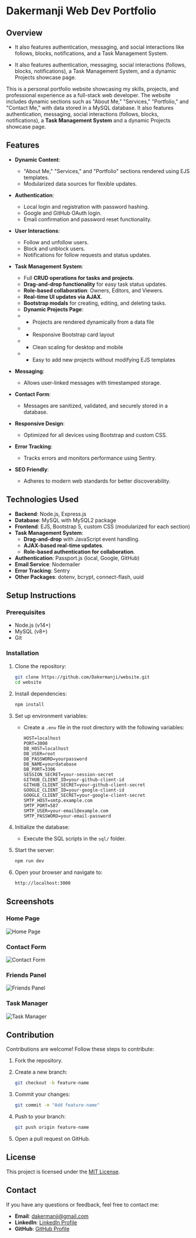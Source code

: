 # Dakermanji Web Dev Portfolio

## Overview

- It also features authentication, messaging, and social interactions like follows, blocks, notifications, and a Task Management System.

- It also features authentication, messaging, social interactions (follows, blocks, notifications), a Task Management System, and a dynamic Projects showcase page.

This is a personal portfolio website showcasing my skills, projects, and professional experience as a full-stack web developer. The website includes dynamic sections such as "About Me," "Services," "Portfolio," and "Contact Me," with data stored in a MySQL database. It also features authentication, messaging, social interactions (follows, blocks, notifications), a **Task Management System** and a dynamic Projects showcase page.

## Features

- **Dynamic Content**:
  - "About Me," "Services," and "Portfolio" sections rendered using EJS templates.
  - Modularized data sources for flexible updates.
- **Authentication**:
  - Local login and registration with password hashing.
  - Google and GitHub OAuth login.
  - Email confirmation and password reset functionality.
- **User Interactions**:
  - Follow and unfollow users.
  - Block and unblock users.
  - Notifications for follow requests and status updates.
- **Task Management System**:
  - Full **CRUD operations for tasks and projects**.
  - **Drag-and-drop functionality** for easy task status updates.
  - **Role-based collaboration**: Owners, Editors, and Viewers.
  - **Real-time UI updates via AJAX**.
  - **Bootstrap modals** for creating, editing, and deleting tasks.
  - **Dynamic Projects Page**:
  - - Projects are rendered dynamically from a data file
  - - Responsive Bootstrap card layout
  - - Clean scaling for desktop and mobile
  - - Easy to add new projects without modifying EJS templates

- **Messaging**:
  - Allows user-linked messages with timestamped storage.
- **Contact Form**:
  - Messages are sanitized, validated, and securely stored in a database.
- **Responsive Design**:
  - Optimized for all devices using Bootstrap and custom CSS.
- **Error Tracking**:
  - Tracks errors and monitors performance using Sentry.
- **SEO Friendly**:
  - Adheres to modern web standards for better discoverability.

## Technologies Used

- **Backend**: Node.js, Express.js
- **Database**: MySQL with MySQL2 package
- **Frontend**: EJS, Bootstrap 5, custom CSS (modularized for each section)
- **Task Management System**:
  - **Drag-and-drop** with JavaScript event handling.
  - **AJAX-based real-time updates**.
  - **Role-based authentication for collaboration**.
- **Authentication**: Passport.js (local, Google, GitHub)
- **Email Service**: Nodemailer
- **Error Tracking**: Sentry
- **Other Packages**: dotenv, bcrypt, connect-flash, uuid

## Setup Instructions

### Prerequisites

- Node.js (v14+)
- MySQL (v8+)
- Git

### Installation

1. Clone the repository:

   ```bash
   git clone https://github.com/Dakermanji/website.git
   cd website
   ```

2. Install dependencies:

   ```bash
   npm install
   ```

3. Set up environment variables:
   - Create a `.env` file in the root directory with the following variables:

     ```env
     HOST=localhost
     PORT=3000
     DB_HOST=localhost
     DB_USER=root
     DB_PASSWORD=yourpassword
     DB_NAME=yourdatabase
     DB_PORT=3306
     SESSION_SECRET=your-session-secret
     GITHUB_CLIENT_ID=your-github-client-id
     GITHUB_CLIENT_SECRET=your-github-client-secret
     GOOGLE_CLIENT_ID=your-google-client-id
     GOOGLE_CLIENT_SECRET=your-google-client-secret
     SMTP_HOST=smtp.example.com
     SMTP_PORT=587
     SMTP_USER=your-email@example.com
     SMTP_PASSWORD=your-email-password
     ```

4. Initialize the database:
   - Execute the SQL scripts in the `sql/` folder.

5. Start the server:

   ```bash
   npm run dev
   ```

6. Open your browser and navigate to:

   ```bash
   http://localhost:3000
   ```

## Screenshots

### Home Page

![Home Page](./screenshots/home.png)

### Contact Form

![Contact Form](./screenshots/contact.png)

### Friends Panel

![Friends Panel](./screenshots/friends.png)

### Task Manager

![Task Manager](./screenshots/taskmanager.png)

## Contribution

Contributions are welcome! Follow these steps to contribute:

1. Fork the repository.
2. Create a new branch:

   ```bash
   git checkout -b feature-name
   ```

3. Commit your changes:

   ```bash
   git commit -m "Add feature-name"
   ```

4. Push to your branch:

   ```bash
   git push origin feature-name
   ```

5. Open a pull request on GitHub.

## License

This project is licensed under the [MIT License](LICENSE).

## Contact

If you have any questions or feedback, feel free to contact me:

- **Email**: [dakermanji@gmail.com](mailto:dakermanji@gmail.com)
- **LinkedIn**: [LinkedIn Profile](https://linkedin.com/in/dakermanji)
- **GitHub**: [GitHub Profile](https://github.com/Dakermanji)
